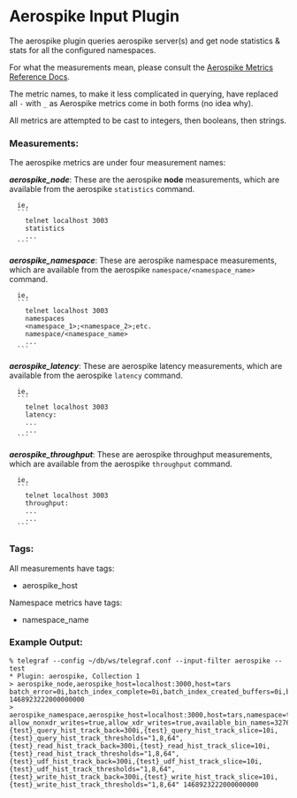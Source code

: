 # Aerospike Input Plugin

The aerospike plugin queries aerospike server(s) and get node statistics & stats for
all the configured namespaces.

For what the measurements mean, please consult the [Aerospike Metrics Reference Docs](http://www.aerospike.com/docs/reference/metrics).

The metric names, to make it less complicated in querying, have replaced all `-` with `_` as Aerospike metrics come in both forms (no idea why).

All metrics are attempted to be cast to integers, then booleans, then strings.

### Measurements:

The aerospike metrics are under four measurement names:

***aerospike_node***: These are the aerospike **node** measurements, which are
available from the aerospike `statistics` command.

      ie,
      ```
        telnet localhost 3003
        statistics
        ...
      ```

***aerospike_namespace***: These are aerospike namespace measurements, which
are available from the aerospike `namespace/<namespace_name>` command.

      ie,
      ```
        telnet localhost 3003
        namespaces
        <namespace_1>;<namespace_2>;etc.
        namespace/<namespace_name>
        ...
      ```
***aerospike_latency***: These are aerospike latency measurements, which
are available from the aerospike `latency` command.

      ie,
      ```
        telnet localhost 3003
        latency:
        ...
        ...
      ```
***aerospike_throughput***: These are aerospike throughput measurements, which
are available from the aerospike `throughput` command.

      ie,
      ```
        telnet localhost 3003
        throughput:
        ...
        ...
      ```

### Tags:

All measurements have tags:

- aerospike_host

Namespace metrics have tags:

- namespace_name

### Example Output:

```
% telegraf --config ~/db/ws/telegraf.conf --input-filter aerospike --test
* Plugin: aerospike, Collection 1
> aerospike_node,aerospike_host=localhost:3000,host=tars batch_error=0i,batch_index_complete=0i,batch_index_created_buffers=0i,batch_index_destroyed_buffers=0i,batch_index_error=0i,batch_index_huge_buffers=0i,batch_index_initiate=0i,batch_index_queue="0:0,0:0,0:0,0:0",batch_index_timeout=0i,batch_index_unused_buffers=0i,batch_initiate=0i,batch_queue=0i,batch_timeout=0i,client_connections=6i,cluster_integrity=true,cluster_key="8AF422E05281249E",cluster_size=1i,delete_queue=0i,demarshal_error=0i,early_tsvc_batch_sub_error=0i,early_tsvc_client_error=0i,early_tsvc_udf_sub_error=0i,fabric_connections=16i,fabric_msgs_rcvd=0i,fabric_msgs_sent=0i,heartbeat_connections=0i,heartbeat_received_foreign=0i,heartbeat_received_self=0i,info_complete=47i,info_queue=0i,migrate_allowed=true,migrate_partitions_remaining=0i,migrate_progress_recv=0i,migrate_progress_send=0i,node_name="BB9020011AC4202",objects=0i,paxos_principal="BB9020011AC4202",proxy_in_progress=0i,proxy_retry=0i,query_long_running=0i,query_short_running=0i,reaped_fds=0i,record_refs=0i,rw_in_progress=0i,scans_active=0i,sindex_gc_activity_dur=0i,sindex_gc_garbage_cleaned=0i,sindex_gc_garbage_found=0i,sindex_gc_inactivity_dur=0i,sindex_gc_list_creation_time=0i,sindex_gc_list_deletion_time=0i,sindex_gc_locktimedout=0i,sindex_gc_objects_validated=0i,sindex_ucgarbage_found=0i,sub_objects=0i,system_free_mem_pct=92i,system_swapping=false,tsvc_queue=0i,uptime=1457i 1468923222000000000
> aerospike_namespace,aerospike_host=localhost:3000,host=tars,namespace=test allow_nonxdr_writes=true,allow_xdr_writes=true,available_bin_names=32768i,batch_sub_proxy_complete=0i,batch_sub_proxy_error=0i,batch_sub_proxy_timeout=0i,batch_sub_read_error=0i,batch_sub_read_not_found=0i,batch_sub_read_success=0i,batch_sub_read_timeout=0i,batch_sub_tsvc_error=0i,batch_sub_tsvc_timeout=0i,client_delete_error=0i,client_delete_not_found=0i,client_delete_success=0i,client_delete_timeout=0i,client_lang_delete_success=0i,client_lang_error=0i,client_lang_read_success=0i,client_lang_write_success=0i,client_proxy_complete=0i,client_proxy_error=0i,client_proxy_timeout=0i,client_read_error=0i,client_read_not_found=0i,client_read_success=0i,client_read_timeout=0i,client_tsvc_error=0i,client_tsvc_timeout=0i,client_udf_complete=0i,client_udf_error=0i,client_udf_timeout=0i,client_write_error=0i,client_write_success=0i,client_write_timeout=0i,cold_start_evict_ttl=4294967295i,conflict_resolution_policy="generation",current_time=206619222i,data_in_index=false,default_ttl=432000i,device_available_pct=99i,device_free_pct=100i,device_total_bytes=4294967296i,device_used_bytes=0i,disallow_null_setname=false,enable_benchmarks_batch_sub=false,enable_benchmarks_read=false,enable_benchmarks_storage=false,enable_benchmarks_udf=false,enable_benchmarks_udf_sub=false,enable_benchmarks_write=false,enable_hist_proxy=false,enable_xdr=false,evict_hist_buckets=10000i,evict_tenths_pct=5i,evict_ttl=0i,evicted_objects=0i,expired_objects=0i,fail_generation=0i,fail_key_busy=0i,fail_record_too_big=0i,fail_xdr_forbidden=0i,geo2dsphere_within.earth_radius_meters=6371000i,geo2dsphere_within.level_mod=1i,geo2dsphere_within.max_cells=12i,geo2dsphere_within.max_level=30i,geo2dsphere_within.min_level=1i,geo2dsphere_within.strict=true,geo_region_query_cells=0i,geo_region_query_falsepos=0i,geo_region_query_points=0i,geo_region_query_reqs=0i,high_water_disk_pct=50i,high_water_memory_pct=60i,hwm_breached=false,ldt_enabled=false,ldt_gc_rate=0i,ldt_page_size=8192i,master_objects=0i,master_sub_objects=0i,max_ttl=315360000i,max_void_time=0i,memory_free_pct=100i,memory_size=1073741824i,memory_used_bytes=0i,memory_used_data_bytes=0i,memory_used_index_bytes=0i,memory_used_sindex_bytes=0i,migrate_order=5i,migrate_record_receives=0i,migrate_record_retransmits=0i,migrate_records_skipped=0i,migrate_records_transmitted=0i,migrate_rx_instances=0i,migrate_rx_partitions_active=0i,migrate_rx_partitions_initial=0i,migrate_rx_partitions_remaining=0i,migrate_sleep=1i,migrate_tx_instances=0i,migrate_tx_partitions_active=0i,migrate_tx_partitions_imbalance=0i,migrate_tx_partitions_initial=0i,migrate_tx_partitions_remaining=0i,node_name="BB9020011AC4202",non_expirable_objects=0i,ns_forward_xdr_writes=false,nsup_cycle_duration=0i,nsup_cycle_sleep_pct=0i,objects=0i,prole_objects=0i,prole_sub_objects=0i,query_agg=0i,query_agg_abort=0i,query_agg_avg_rec_count=0i,query_agg_error=0i,query_agg_success=0i,query_fail=0i,query_long_queue_full=0i,query_long_reqs=0i,query_lookup_abort=0i,query_lookup_avg_rec_count=0i,query_lookup_error=0i,query_lookup_success=0i,query_lookups=0i,query_reqs=0i,query_short_queue_full=0i,query_short_reqs=0i,query_udf_bg_failure=0i,query_udf_bg_success=0i,read_consistency_level_override="off",repl_factor=1i,scan_aggr_abort=0i,scan_aggr_complete=0i,scan_aggr_error=0i,scan_basic_abort=0i,scan_basic_complete=0i,scan_basic_error=0i,scan_udf_bg_abort=0i,scan_udf_bg_complete=0i,scan_udf_bg_error=0i,set_deleted_objects=0i,sets_enable_xdr=true,sindex.data_max_memory="ULONG_MAX",sindex.num_partitions=32i,single_bin=false,stop_writes=false,stop_writes_pct=90i,storage_engine="device",storage_engine.cold_start_empty=false,storage_engine.data_in_memory=true,storage_engine.defrag_lwm_pct=50i,storage_engine.defrag_queue_min=0i,storage_engine.defrag_sleep=1000i,storage_engine.defrag_startup_minimum=10i,storage_engine.disable_odirect=false,storage_engine.enable_osync=false,storage_engine.file="/opt/aerospike/data/test.dat",storage_engine.filesize=4294967296i,storage_engine.flush_max_ms=1000i,storage_engine.fsync_max_sec=0i,storage_engine.max_write_cache=67108864i,storage_engine.min_avail_pct=5i,storage_engine.post_write_queue=0i,storage_engine.scheduler_mode="null",storage_engine.write_block_size=1048576i,storage_engine.write_threads=1i,sub_objects=0i,udf_sub_lang_delete_success=0i,udf_sub_lang_error=0i,udf_sub_lang_read_success=0i,udf_sub_lang_write_success=0i,udf_sub_tsvc_error=0i,udf_sub_tsvc_timeout=0i,udf_sub_udf_complete=0i,udf_sub_udf_error=0i,udf_sub_udf_timeout=0i,write_commit_level_override="off",xdr_write_error=0i,xdr_write_success=0i,xdr_write_timeout=0i,{test}_query_hist_track_back=300i,{test}_query_hist_track_slice=10i,{test}_query_hist_track_thresholds="1,8,64",{test}_read_hist_track_back=300i,{test}_read_hist_track_slice=10i,{test}_read_hist_track_thresholds="1,8,64",{test}_udf_hist_track_back=300i,{test}_udf_hist_track_slice=10i,{test}_udf_hist_track_thresholds="1,8,64",{test}_write_hist_track_back=300i,{test}_write_hist_track_slice=10i,{test}_write_hist_track_thresholds="1,8,64" 1468923222000000000
```